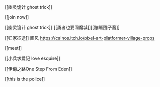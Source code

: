 
[[幽灵诡计 ghost trick]]

[[join now]]

[[幽灵诡计 ghost trick]] [[勇者也要闯魔城]][[蹦蹦团子酱]]

[[归家征途]] 画风 https://cainos.itch.io/pixel-art-platformer-village-props 

[[meet]]

[[小兵求爱记 love esquire]]

[[伊甸之路One Step From Eden]]

[[this is the police]]